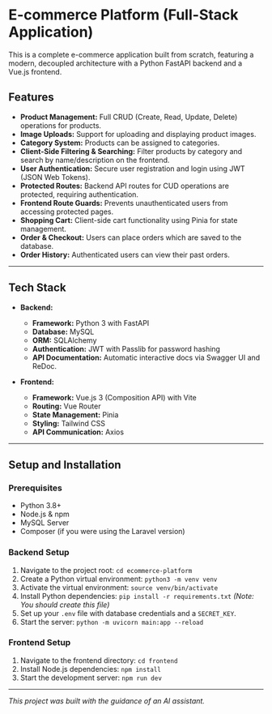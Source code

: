 # E-commerce Platform (Full-Stack Application)

This is a complete e-commerce application built from scratch, featuring a modern, decoupled architecture with a Python FastAPI backend and a Vue.js frontend.

## Features

*   **Product Management:** Full CRUD (Create, Read, Update, Delete) operations for products.
*   **Image Uploads:** Support for uploading and displaying product images.
*   **Category System:** Products can be assigned to categories.
*   **Client-Side Filtering & Searching:** Filter products by category and search by name/description on the frontend.
*   **User Authentication:** Secure user registration and login using JWT (JSON Web Tokens).
*   **Protected Routes:** Backend API routes for CUD operations are protected, requiring authentication.
*   **Frontend Route Guards:** Prevents unauthenticated users from accessing protected pages.
*   **Shopping Cart:** Client-side cart functionality using Pinia for state management.
*   **Order & Checkout:** Users can place orders which are saved to the database.
*   **Order History:** Authenticated users can view their past orders.

---

## Tech Stack

*   **Backend:**
    *   **Framework:** Python 3 with FastAPI
    *   **Database:** MySQL
    *   **ORM:** SQLAlchemy
    *   **Authentication:** JWT with Passlib for password hashing
    *   **API Documentation:** Automatic interactive docs via Swagger UI and ReDoc.

*   **Frontend:**
    *   **Framework:** Vue.js 3 (Composition API) with Vite
    *   **Routing:** Vue Router
    *   **State Management:** Pinia
    *   **Styling:** Tailwind CSS
    *   **API Communication:** Axios

---

## Setup and Installation

### Prerequisites

*   Python 3.8+
*   Node.js & npm
*   MySQL Server
*   Composer (if you were using the Laravel version)

### Backend Setup

1.  Navigate to the project root: `cd ecommerce-platform`
2.  Create a Python virtual environment: `python3 -m venv venv`
3.  Activate the virtual environment: `source venv/bin/activate`
4.  Install Python dependencies: `pip install -r requirements.txt` *(Note: You should create this file)*
5.  Set up your `.env` file with database credentials and a `SECRET_KEY`.
6.  Start the server: `python -m uvicorn main:app --reload`

### Frontend Setup

1.  Navigate to the frontend directory: `cd frontend`
2.  Install Node.js dependencies: `npm install`
3.  Start the development server: `npm run dev`

---

*This project was built with the guidance of an AI assistant.*